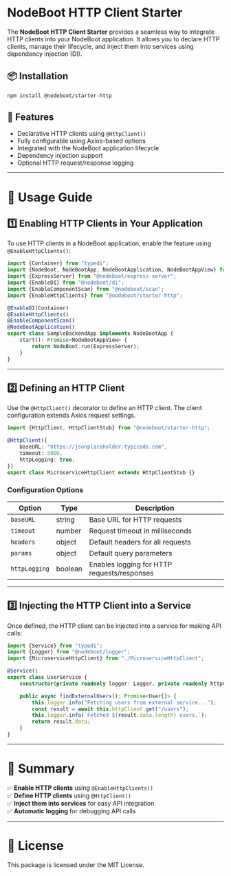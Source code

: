 # NodeBoot HTTP Client Starter

The **NodeBoot HTTP Client Starter** provides a seamless way to integrate HTTP clients into your NodeBoot application. It allows you to declare HTTP clients, manage their lifecycle, and inject them into services using dependency injection (DI).

## 📦 Installation

```sh
npm install @nodeboot/starter-http
```

## 🚀 Features

-   Declarative HTTP clients using `@HttpClient()`
-   Fully configurable using Axios-based options
-   Integrated with the NodeBoot application lifecycle
-   Dependency injection support
-   Optional HTTP request/response logging

---

# 📖 Usage Guide

## 1️⃣ Enabling HTTP Clients in Your Application

To use HTTP clients in a NodeBoot application, enable the feature using `@EnableHttpClients()`:

```typescript
import {Container} from "typedi";
import {NodeBoot, NodeBootApp, NodeBootApplication, NodeBootAppView} from "@nodeboot/core";
import {ExpressServer} from "@nodeboot/express-server";
import {EnableDI} from "@nodeboot/di";
import {EnableComponentScan} from "@nodeboot/scan";
import {EnableHttpClients} from "@nodeboot/starter-http";

@EnableDI(Container)
@EnableHttpClients()
@EnableComponentScan()
@NodeBootApplication()
export class SampleBackendApp implements NodeBootApp {
    start(): Promise<NodeBootAppView> {
        return NodeBoot.run(ExpressServer);
    }
}
```

---

## 2️⃣ Defining an HTTP Client

Use the `@HttpClient()` decorator to define an HTTP client. The client configuration extends Axios request settings.

```typescript
import {HttpClient, HttpClientStub} from "@nodeboot/starter-http";

@HttpClient({
    baseURL: "https://jsonplaceholder.typicode.com",
    timeout: 5000,
    httpLogging: true,
})
export class MicroserviceHttpClient extends HttpClientStub {}
```

### Configuration Options

| Option        | Type    | Description                                 |
| ------------- | ------- | ------------------------------------------- |
| `baseURL`     | string  | Base URL for HTTP requests                  |
| `timeout`     | number  | Request timeout in milliseconds             |
| `headers`     | object  | Default headers for all requests            |
| `params`      | object  | Default query parameters                    |
| `httpLogging` | boolean | Enables logging for HTTP requests/responses |

---

## 3️⃣ Injecting the HTTP Client into a Service

Once defined, the HTTP client can be injected into a service for making API calls:

```typescript
import {Service} from "typedi";
import {Logger} from "@nodeboot/logger";
import {MicroserviceHttpClient} from "./MicroserviceHttpClient";

@Service()
export class UserService {
    constructor(private readonly logger: Logger, private readonly httpClient: MicroserviceHttpClient) {}

    public async findExternalUsers(): Promise<User[]> {
        this.logger.info("Fetching users from external service...");
        const result = await this.httpClient.get("/users");
        this.logger.info(`Fetched ${result.data.length} users.`);
        return result.data;
    }
}
```

---

# 🎯 Summary

✅ **Enable HTTP clients** using `@EnableHttpClients()`  
✅ **Define HTTP clients** using `@HttpClient()`  
✅ **Inject them into services** for easy API integration  
✅ **Automatic logging** for debugging API calls

---

# 📜 License

This package is licensed under the MIT License.
